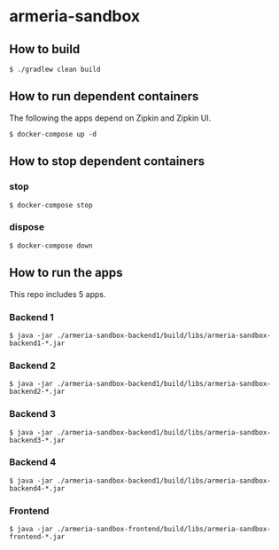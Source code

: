 # armeria-sandbox

## How to build

```
$ ./gradlew clean build
```

## How to run dependent containers

The following the apps depend on Zipkin and Zipkin UI.

```
$ docker-compose up -d
```

## How to stop dependent containers

### stop

```
$ docker-compose stop
```

### dispose

```
$ docker-compose down
```

## How to run the apps

This repo includes 5 apps.

### Backend 1

```
$ java -jar ./armeria-sandbox-backend1/build/libs/armeria-sandbox-backend1-*.jar
```

### Backend 2

```
$ java -jar ./armeria-sandbox-backend1/build/libs/armeria-sandbox-backend2-*.jar
```

### Backend 3

```
$ java -jar ./armeria-sandbox-backend1/build/libs/armeria-sandbox-backend3-*.jar
```

### Backend 4

```
$ java -jar ./armeria-sandbox-backend1/build/libs/armeria-sandbox-backend4-*.jar
```

### Frontend

```
$ java -jar ./armeria-sandbox-frontend/build/libs/armeria-sandbox-frontend-*.jar
```
